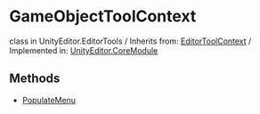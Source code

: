 # GameObjectToolContext
class in UnityEditor.EditorTools
 / Inherits from: <a href="https://docs.unity3d.com/6000.0/Documentation/ScriptReference/EditorToolContext.html">EditorToolContext</a> / Implemented in: <a href="https://docs.unity3d.com/6000.0/Documentation/ScriptReference/UnityEditor.CoreModule.html">UnityEditor.CoreModule</a>

## Methods
- <a href="https://docs.unity3d.com/6000.0/Documentation/ScriptReference/GameObjectToolContext.PopulateMenu.html">PopulateMenu</a>
